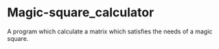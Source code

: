 # Magic-square_calculator
A program which calculate a matrix which satisfies the needs of a magic square.
